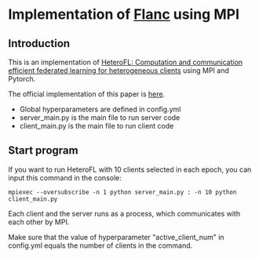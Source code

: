 # Implementation of [Flanc](https://openreview.net/pdf?id=wfel7CjOYk) using MPI

## Introduction

This is an implementation of [HeteroFL: Computation and communication efficient federated learning for heterogeneous clients](https://arxiv.org/abs/2010.01264) using MPI and Pytorch.

The official implementation of this paper is [here]([https://github.com/HarukiYqM/All-In-One-Neural-Composition](https://github.com/diaoenmao/HeteroFL-Computation-and-Communication-Efficient-Federated-Learning-for-Heterogeneous-Clients)).

* Global hyperparameters are defined in config.yml
* server_main.py is the main file to run server code
* client_main.py is the main file to run client code

## Start program

If you want to run HeteroFL with 10 clients selected in each epoch, you can input this command in the console:

``
mpiexec --oversubscribe -n 1 python server_main.py : -n 10 python client_main.py
``

Each client and the server runs as a process, which communicates with each other by MPI.

Make sure that the value of hyperparameter "active_client_num" in config.yml equals the number of clients in the command.
